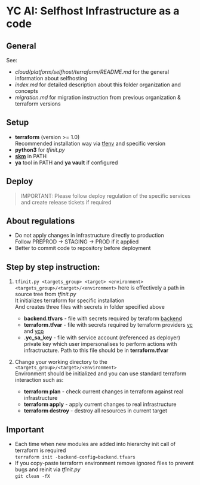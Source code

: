 # YC AI: Selfhost Infrastructure as a code


## General
See:
* *cloud/platform/selfhost/terraform/README.md* for the general information about selfhosting
* *index.md* for detailed description about this folder organization and concepts
* *migration.md* for migration instruction from previous organization & terraform versions


## Setup
* **terraform** (version >= 1.0)<br>
  Recommended installation way via [tfenv](https://github.com/tfutils/tfenv) and specific version
* **python3** for *tfinit.py*
* [**skm**](https://wiki.yandex-team.ru/cloud/devel/platform-team/infra/skm/) in PATH
* **ya** tool in PATH and **ya vault** if configured


## Deploy
> IMPORTANT: Please follow deploy regulation of the specific services and create release tickets if  required


## About regulations
* Do not apply changes in infrastructure directly to production<br>
  Follow PREPROD -> STAGING -> PROD if it applied
* Better to commit code to repository before deployment


## Step by step instruction:

1. `tfinit.py <targets_group> <target> <environment>`<br>
    `<targets_group>/<target>/<environment>` here is effectively a path in source tree from *tfinit.py*<br>
    It initializes terraform for specific installation<br>
    And creates three files with secrets in folder specified above <br>
    * **backend.tfvars** - file with secrets required by teraform [backend](https://www.terraform.io/docs/language/settings/backends/s3.html)
    * **terraform.tfvar** - file with secrets required by terraform providers [yc](https://registry.terraform.io/providers/yandex-cloud/yandex/latest/docs#configuration-reference) and [ycp](https://wiki.yandex-team.ru/cloud/devel/terraform-ycp/)
    * **.yc_sa_key** - file with service account (referenced as deployer) private key which user impersonalises to perform actions with infractructure. Path to this file should be in **terraform.tfvar** 

2. Change your working directory to the `<targets_group>/<target>/<environment>`<br>
    Environment should be initialized and you can use standard terraform interaction such as:
    - **terraform plan** - check current changes in terraform against real infrastructure
    - **terraform apply** - apply current changes to real infrastructure
    - **terraform destroy** - destroy all resources in current target


## Important
- Each time when new modules are added into hierarchy init call of terraform is required<br>
  `terraform init -backend-config=backend.tfvars`
- If you copy-paste terraform environment remove ignored files to prevent bugs and reinit via *tfinit.py*<br>
  `git clean -fX`
